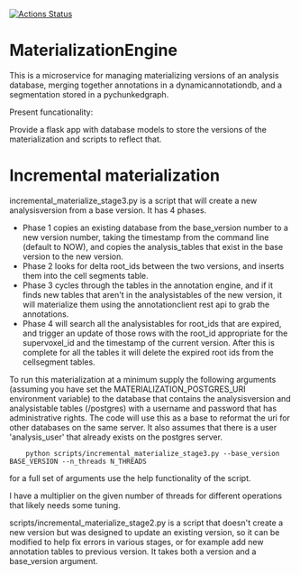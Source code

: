 [![Actions Status](https://github.com/seung-lab/MaterializationEngine/workflows/Materialization%20Engine/badge.svg)](https://github.com/seung-lab/MaterializationEngine/actions)
# MaterializationEngine

This is a microservice for managing materializing versions of an analysis database,  merging together annotations in a dynamicannotationdb, and a segmentation stored in a pychunkedgraph.  

Present funcationality:

Provide a flask app with database models to store the versions of the materialization and scripts to reflect that.

# Incremental materialization

incremental_materialize_stage3.py is a script that will create a new analysisversion from a base version. It has 4 phases.  
- Phase 1 copies an existing database from the base_version number to a new version number, taking the timestamp from the command line (default to NOW), and copies the analysis_tables that exist in the base version to the new version.  
- Phase 2 looks for delta root_ids between the two versions, and inserts them into the cell segments table. 
- Phase 3 cycles through the tables in the annotation engine, and if it finds new tables that aren't in the analysistables of the new version, it will materialize them using the annotationclient rest api to grab the annotations.  
- Phase 4 will search all the analysistables for root_ids that are expired, and trigger an update of those rows with the root_id appropriate for the supervoxel_id and the timestamp of the current version.  After this is complete for all the tables it will delete the expired root ids from the cellsegment tables.

To run this materialization at a minimum supply the following arguments (assuming you have set the MATERIALIZATION_POSTGRES_URI environment variable) to the database that contains the analysisversion and analysistable tables (/postgres) with a username and password that has administrative rights.  The code will use this as a base to reformat the uri for other databases on the same server. It also assumes that there is a user 'analysis_user' that already exists on the postgres server.

```
    python scripts/incremental_materialize_stage3.py --base_version BASE_VERSION --n_threads N_THREADS
```
for a full set of arguments use the help functionality of the script.

I have a multiplier on the given number of threads for different operations that likely needs some tuning.

scripts/incremental_materialize_stage2.py is a script that doesn't create a new version but was designed to update an existing version, so it can be modified to help fix errors in various stages, or for example add new annotation tables to previous version. 
It takes both a version and a base_version argument.  
